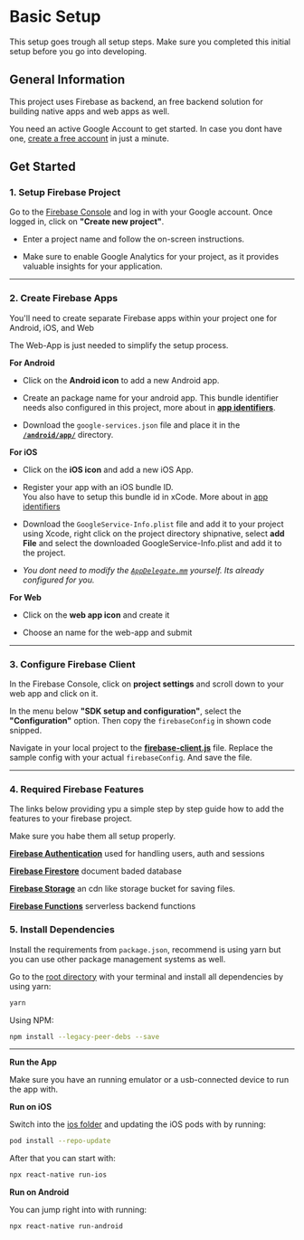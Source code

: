 # Basic Setup

This setup goes trough all setup steps. Make sure you completed this initial setup before you go into developing.

## General Information

This project uses Firebase as backend, an free backend solution for building native apps and web apps as well.

You need an active Google Account to get started.
In case you dont have one, [create a free account](https://accounts.google.com) in just a minute.

## Get Started

### 1. Setup Firebase Project

Go to the [Firebase Console](https://console.firebase.google.com/) and log in with your Google account.
Once logged in, click on **"Create new project"**.

- Enter a project name and follow the on-screen instructions.

- Make sure to enable Google Analytics for your project, as it provides valuable insights for your application.

---

### 2. Create Firebase Apps

You'll need to create separate Firebase apps within your project one for Android, iOS, and Web

The Web-App is just needed to simplify the setup process. 

**For Android**

- Click on the **Android icon** to add a new Android app.

- Create an package name for your android app.
  This bundle identifier needs also configured in this project, more about in **[app identifiers](/documentations/app-config/Configure_Bundle_Identifiers.md)**.

- Download the `google-services.json` file and place it in the **[`/android/app/`](/frontend/android/app/)** directory.

**For iOS**

- Click on the **iOS icon** and add a new iOS App.

- Register your app with an iOS bundle ID.  
You also have to setup this bundle id in xCode. More about in [app identifiers](/documentations/app-config/Configure_Bundle_Identifiers.md)

- Download the `GoogleService-Info.plist` file and add it to your project using Xcode, right click on the project directory shipnative,
 select **add File** and select the downloaded GoogleService-Info.plist and add it to the project.

- *You dont need to modify the [`AppDelegate.mm`](/frontend/ios/shipnative/AppDelegate.mm) yourself. Its already configured for you.*

**For Web**

- Click on the **web app icon** and create it

- Choose an name for the web-app and submit

---

### 3. Configure Firebase Client

In the Firebase Console, click on **project settings** and 
scroll down to your web app and click on it.

In the menu below **"SDK setup and configuration"**, select the **"Configuration"** option. 
Then copy the `firebaseConfig` in shown code snipped.

Navigate in your local project to the **[firebase-client.js](/frontend/config/firebase-client.js)** file. 
Replace the sample config with your actual `firebaseConfig`. And save the file.

---

### 4. Required Firebase Features

The links below providing ypu a simple step by step guide how to add the features to your firebase project.

Make sure you habe them all setup properly.

**[Firebase Authentication](/documentations/firebase-setup/Firebase_Authentication_Setup_Guide.md)** used for handling users, auth and sessions 

**[Firebase Firestore](/documentations/firebase-setup/Firestore_Setup_Guide.md)** document baded database 

**[Firebase Storage](/documentations/firebase-setup/Firebase_Storage_Setup_Guide.md)** an cdn like storage bucket for saving files.

**[Firebase Functions](/documentations/firebase-setup/Firebase_Functions_Setup.md)** serverless backend functions

### 5. Install Dependencies

Install the requirements from `package.json`, 
recommend is using yarn but you can use other package management systems as well.

Go to the [root directory](/frontend/) with your terminal and install all dependencies by using yarn:

```bash
yarn
```

Using NPM:

```bash
npm install --legacy-peer-debs --save
```

---

**Run the App**

Make sure you have an running emulator or a usb-connected device to run the app with.

**Run on iOS**

Switch into the [ios folder](/frontend/ios/) and updating the iOS pods with by running:

```bash
pod install --repo-update
```

After that you can start with:

```bash
npx react-native run-ios
```

**Run on Android**

You can jump right into with running:

```bash
npx react-native run-android
```
